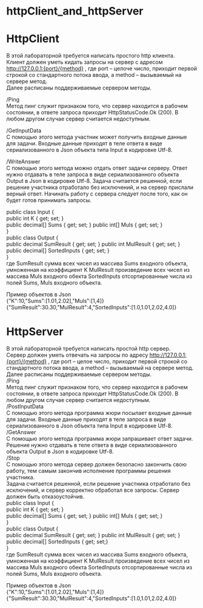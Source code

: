 # httpClient_and_httpServer
# HttpClient

В этой лабораторной требуется написать простого http клиента.  
Клиент должен уметь кидать запросы на сервер с адресом http://127.0.0.1:{port}/{method} , где port – целоче число, приходит первой строкой со стандартного потока ввода, а method – вызываемый на сервере метод.  
Далее расписаны поддерживаемые сервером методы.  

/Ping  
Метод пинг служит признаком того, что сервер находится в рабочем состоянии, в ответе запроса приходит HttpStatusCode.Ok (200). В любом другом случае сервер считается недоступным.  

/GetInputData    
С помощью этого метода участник может получить входные данные для задачи. Входные данные приходят в теле ответа в виде сериализованного в Json объекта типа Input в кодировке Utf-8.  

/WriteAnswer  
С помощью этого метода можно отдать ответ задачи серверу. Ответ нужно отдавать в теле запроса в виде сериализованного объекта Output в Json в кодировке Utf-8.
Задача считается решенной, если решение участника отработало без исключений, и на сервер прислали верный ответ. Начинать работу с сервера следует после того, как он будет готов принимать запросы.  

public class Input {  
  public int K { get; set; }  
  public decimal[] Sums { get; set; } public int[] Muls { get; set; }  
}  
public class Output {  
  public decimal SumResult { get; set; } public int MulResult { get; set; }  
  public decimal[] SortedInputs { get; set; }  
}  
где SumResult сумма всех чисел из массива Sums входного объекта, умноженная на коэффициент K MulResult произведение всех чисел из массива Muls входного обекта SortedInputs отсортированные числа из полей Sums, Muls входного объекта.  

Пример объектов в Json  
{"K":10,"Sums":[1.01,2.02],"Muls":[1,4]}  
{"SumResult":30.30,"MulResult":4,"SortedInputs":[1.0,1.01,2.02,4.0]}

# HttpServer

В этой лабораторной требуется написать простой http сервер.  
Сервер должен уметь отвечать на запросы по адресу http://127.0.0.1:{port}/{method} , где port – целое число, приходит первой строкой со стандартного потока ввода, а method – вызываемый на сервере метод.  
Далее расписаны поддерживаемые сервером методы.  
/Ping  
Метод пинг служит признаком того, что сервер находится в рабочем состоянии, в ответе запроса приходит HttpStatusCode.Ok (200). В любом другом случае сервер считается недоступным.   
/PostInputData  
С помощью этого метода программа жюри посылает входные данные для задачи. Входные данные приходят в теле запроса в виде сериализованного в Json объекта типа Input в кодировке Utf-8.  
/GetAnswer  
С помощью этого метода программа жюри запрашивает ответ задачи. Решение нужно отдавать в теле ответа в виде сериализованного объекта Output в Json в кодировке Utf-8.   
/Stop  
С помощью этого метода сервер должен безопасно закончить свою работу, тем самым закончив исполнение программы решения участника.  
Задача считается решенной, если решение участника отработало без исключений, и сервер корректно обработал все запросы. Сервер должен быть отказоустойчив.  
public class Input {  
public int K { get; set; }  
public decimal[] Sums { get; set; } public int[] Muls { get; set; }  
}  
public class Output {  
public decimal SumResult { get; set; } public int MulResult { get; set; }  
public decimal[] SortedInputs { get; set;}  
}  
где SumResult сумма всех чисел из массива Sums входного объекта, умноженная на коэффициент K MulResult произведение всех чисел из массива Muls входного обекта SortedInputs отсортированные числа из полей Sums, Muls входного объекта.   

Пример объектов в Json  
{"K":10,"Sums":[1.01,2.02],"Muls":[1,4]}  
{"SumResult":30.30,"MulResult":4,"SortedInputs":[1.0,1.01,2.02,4.0]}

